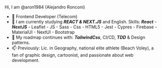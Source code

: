 Hi, I am @aron1984 (Alejandro Ronconi)
- 👀 Frontend Developer (Telecom)
- 🌱 I am currently studying ***REACT & NEXT.JS*** and English.
  Skills:
       ***React*** - ***NextJS*** - Leaflet - JS - Sass - Css - HTML5 - Jest - Cypres - Firebase - MaterialUI - NextUI - Bootstrap
- 💞️ My roadmap continues with: ***TailwindCss***, CI/CD, ***TDD*** & Design patterns.
- 📫 Previously: Lic. in Geography, national elite athlete (Beach Voley), a fan of graphic design, cartoonist, and passionate about web development.


<!---
aron1984/aron1984 is a ✨ special ✨ repository because its `README.md` (this file) appears on your GitHub profile.
You can click the Preview link to take a look at your changes.
--->
 
